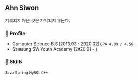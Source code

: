## Ahn Siwon  

기록되지 않은 것은 기억되지 않는다.


<!-- ![](https://github-readme-stats.vercel.app/api?username=ssibongee&show_icons=true) -->

### 🎈 Profile 

* Computer Science B.S (2013.03 - 2020.02) `GPA 4.09 / 4.50`
* Samsung SW Youth Academy (2020.01 - )

### 🧩 Skills 

`Java` `Spring` `MySQL` `C++`




<!--
### 🌱 I'm currently learning 

* Java 
* Spring Framework
* JPA
* JWT 
* React

### 📌 Project 
-->


<!--
**doiiollo/doiiollo** is a ✨ _special_ ✨ repository because its `README.md` (this file) appears on your GitHub profile.

Here are some ideas to get you started:

- 🔭 I’m currently working on ...
- 🌱 I’m currently learning ...
- 👯 I’m looking to collaborate on ...
- 🤔 I’m looking for help with ...
- 💬 Ask me about ...
- 📫 How to reach me: ...
- 😄 Pronouns: ...
- ⚡ Fun fact: ...
-->
